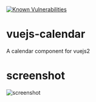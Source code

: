 [![Known Vulnerabilities](https://snyk.io/test/npm/vuejs-calendar/badge.svg)](https://snyk.io/test/npm/vuejs-calendar)

# vuejs-calendar
A calendar component for vuejs2
# screenshot
![screenshot](https://github.com/AaronWB/vuejs-calendar/raw/master/screenShot.png)
